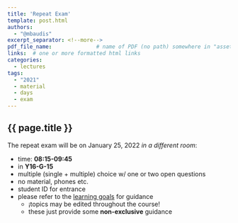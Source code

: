 ```yaml
---
title: 'Repeat Exam'
template: post.html
authors:
  - "@mbaudis"
excerpt_separator: <!--more-->
pdf_file_name: 				# name of PDF (no path) somewhere in "assets"; auto-linked
links:  # one or more formatted html links
categories:
  - lectures
tags:
  - "2021"
  - material
  - days
  - exam
---
```


## {{ page.title }}

The repeat exam will be on January 25, 2022 *in a different room*:

* time: **08:15-09:45**
* in **Y16-G-15**
* multiple (single + multiple) choice w/ one or two open questions
* no material, phones etc.
* student ID for entrance
* please refer to the [learning goals](/courses/UZH-BIO390/learning-goals/) for guidance
    - ¡topics may be edited throughout the course!
    - these just provide some __non-exclusive__ guidance
